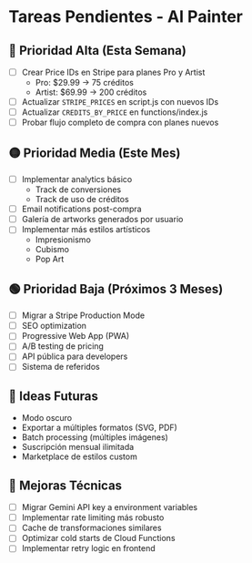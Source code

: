 # Tareas Pendientes - AI Painter

## 🔴 Prioridad Alta (Esta Semana)

- [ ] Crear Price IDs en Stripe para planes Pro y Artist
  - Pro: $29.99 → 75 créditos
  - Artist: $69.99 → 200 créditos
- [ ] Actualizar `STRIPE_PRICES` en script.js con nuevos IDs
- [ ] Actualizar `CREDITS_BY_PRICE` en functions/index.js
- [ ] Probar flujo completo de compra con planes nuevos

## 🟡 Prioridad Media (Este Mes)

- [ ] Implementar analytics básico
  - Track de conversiones
  - Track de uso de créditos
- [ ] Email notifications post-compra
- [ ] Galería de artworks generados por usuario
- [ ] Implementar más estilos artísticos
  - Impresionismo
  - Cubismo
  - Pop Art

## 🟢 Prioridad Baja (Próximos 3 Meses)

- [ ] Migrar a Stripe Production Mode
- [ ] SEO optimization
- [ ] Progressive Web App (PWA)
- [ ] A/B testing de pricing
- [ ] API pública para developers
- [ ] Sistema de referidos

## 📝 Ideas Futuras

- Modo oscuro
- Exportar a múltiples formatos (SVG, PDF)
- Batch processing (múltiples imágenes)
- Suscripción mensual ilimitada
- Marketplace de estilos custom

## 🔧 Mejoras Técnicas

- [ ] Migrar Gemini API key a environment variables
- [ ] Implementar rate limiting más robusto
- [ ] Cache de transformaciones similares
- [ ] Optimizar cold starts de Cloud Functions
- [ ] Implementar retry logic en frontend
